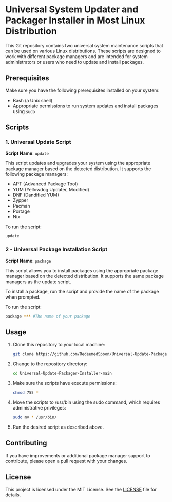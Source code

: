 # Universal System Updater and Packager Installer in Most Linux Distribution

This Git repository contains two universal system maintenance scripts that can be used on various Linux distributions. These scripts are designed to work with different package managers and are intended for system administrators or users who need to update and install packages.

## Prerequisites

Make sure you have the following prerequisites installed on your system:

- Bash (a Unix shell)
- Appropriate permissions to run system updates and install packages using `sudo`

## Scripts

### 1. Universal Update Script

**Script Name**: `update`

This script updates and upgrades your system using the appropriate package manager based on the detected distribution. It supports the following package managers:

- APT (Advanced Package Tool)
- YUM (Yellowdog Updater, Modified)
- DNF (Dandified YUM)
- Zypper
- Pacman
- Portage
- Nix

To run the script:

```bash
update
```

### 2 - Universal Package Installation Script

**Script Name**: `package`

This script allows you to install packages using the appropriate package manager based on the detected distribution. It supports the same package managers as the update script.

To install a package, run the script and provide the name of the package when prompted.

To run the script:

```bash
package *** #The name of your package
```

## Usage

1. Clone this repository to your local machine:

   ```bash
   git clone https://github.com/RedeemedSpoon/Universal-Update-Packager-Installer.git
   ```

2. Change to the repository directory:

   ```bash
   cd Universal-Update-Packager-Installer-main
   ```

3. Make sure the scripts have execute permissions:

   ```bash
   chmod 755 *
   ```

4. Move the scripts to /usr/bin using the sudo command, which requires administrative privileges:

   ```bash
   sudo mv * /usr/bin/
   ```
5. Run the desired script as described above.

## Contributing

If you have improvements or additional package manager support to contribute, please open a pull request with your changes.

## License

This project is licensed under the MIT License. See the [LICENSE](LICENSE) file for details.
